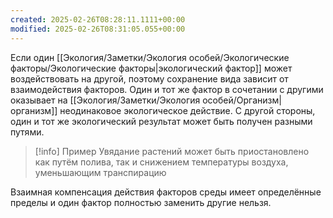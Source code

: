 ```yaml
---
created: 2025-02-26T08:28:11.1111+00:00
modified: 2025-02-26T08:31:05.055+00:00
---
```

Если один [[Экология/Заметки/Экология особей/Экологические факторы/Экологические факторы|экологический фактор]] может воздействовать на другой, поэтому сохранение вида зависит от взаимодействия факторов. Один и тот же фактор в сочетании с другими оказывает на [[Экология/Заметки/Экология особей/Организм|организм]] неодинаковое экологическое действие. С другой стороны, один и тот же экологический результат может быть получен разными путями. 

> [!info] Пример
> Увядание растений может быть приостановлено как путём полива, так и снижением температуры воздуха, уменьшающим транспирацию

Взаимная компенсация действия факторов среды имеет определённые пределы и один фактор полностью  заменить другие нельзя.